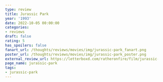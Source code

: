 ```yaml
---
type: review
title: Jurassic Park
year: '1993'
date: 2022-10-05 00:00:00
categories:
- reviews
draft: false
rating: 5
has_spoilers: false
fanart_url: /thoughts/reviews/movies/img/jurassic-park_fanart.png
poster_url: /thoughts/reviews/movies/img/jurassic-park_poster.png
external_review_url: https://letterboxd.com/ratheronfire/film/jurassic-park/
page_name: jurassic-park
tags:
- jurassic-park
---
```


